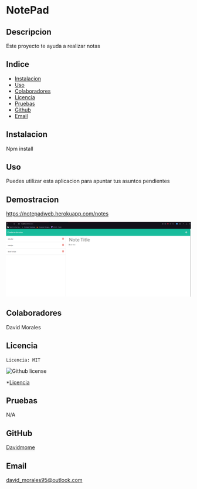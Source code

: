 # NotePad

## Descripcion

Este proyecto te ayuda a realizar notas

## Indice

- [Instalacion](#Instalacion)
- [Uso](#Uso)
- [Colaboradores](#Colaboradores)
- [Licencia](#license)
- [Pruebas](#Pruebas)
- [Github](#githubUser)
- [Email](#userEmail)

## Instalacion

Npm install

## Uso

Puedes utilizar esta aplicacion para apuntar tus asuntos pendientes

## Demostracion

https://notepadweb.herokuapp.com/notes

![imagen de la aplicacion](./Develop/img/pagina.PNG)

## Colaboradores

David Morales

## Licencia

    Licencia: MIT

![Github license](https://img.shields.io/badge/license-MIT-green.svg)

\*[Licencia](#license)

## Pruebas

N/A

## GitHub

[Davidmome](https://github.com/Davidmome/)

## Email

david_morales95@outlook.com
